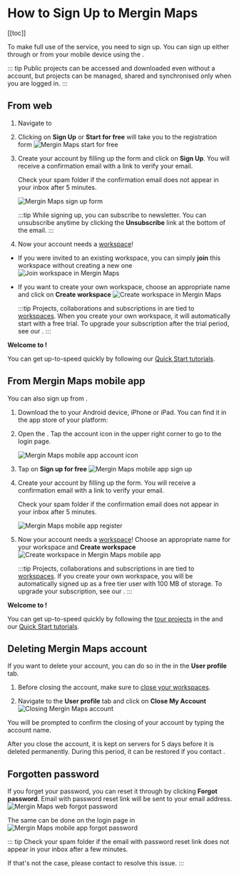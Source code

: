 # How to Sign Up to Mergin Maps
[[toc]]

To make full use of the <MainPlatformNameLink /> service, you need to sign up. You can sign up either through <MainDomainNameLink /> or from your mobile device using the <MobileAppName />.

::: tip
Public projects can be accessed and downloaded even without a <MainPlatformNameLink /> account, but projects can be managed, shared and synchronised only when you are logged in.
:::

## From web

1. Navigate to <MainDomainNameLink /> 
2. Clicking on **Sign Up** or **Start for free** will take you to the registration form
   ![Mergin Maps start for free](./mergin-web-register.jpg "Mergin Maps start for free")

3. Create your account by filling up the form and click on **Sign Up**. You will receive a confirmation email with a link to verify your email.

   Check your spam folder if the confirmation email does not appear in your inbox after 5 minutes.

   ![Mergin Maps sign up form](./mergin-web-sign-up.jpg "Mergin Maps sign up form")

   :::tip
   While signing up, you can subscribe to <MainPlatformName /> newsletter. You can unsubscribe anytime by clicking the **Unsubscribe** link at the bottom of the email.
   :::

4. Now your account needs a [workspace](../../manage/workspaces/)!
- If you were invited to an existing workspace, you can simply **join** this workspace without creating a new one
![Join workspace in Mergin Maps](./join-workspace.jpg "Join workspace in Mergin Maps")

- If you want to create your own workspace, choose an appropriate name and click on **Create workspace**
   ![Create workspace in Mergin Maps](./create-workspace.jpg "Create workspace in Mergin Maps")

   :::tip
   Projects, collaborations and subscriptions in <MainPlatformNameLink /> are tied to [workspaces](../../manage/workspaces/). When you create your own workspace, it will automatically start with a free trial. To upgrade your subscription after the trial period, see our <MainDomainNameLink id="pricing" desc="Subscription plans" />.
   :::

**Welcome to <MainPlatformNameLink />!**

You can get up-to-speed quickly by following our [Quick Start tutorials](../../tutorials/capturing-first-data/index.md).


## From Mergin Maps mobile app
You can also sign up from <MobileAppName />.

1. Download the <MobileAppNameShort /> to your Android device, iPhone or iPad. You can find it in the app store of your platform:
   <AppDownload></AppDownload>

2. Open the <MobileAppNameShort />. Tap the account icon in the upper right corner to go to the login page.
   
   ![Mergin Maps mobile app account icon](./input-account-icon.jpg "Mergin Maps mobile app account icon")
   
3. Tap on **Sign up for free**
   ![Mergin Maps mobile app sign up](./input-sign-up.jpg "Mergin Maps mobile app sign up")
   
4. Create your account by filling up the form. You will receive a confirmation email with a link to verify your email.

   Check your spam folder if the confirmation email does not appear in your inbox after 5 minutes.
   
   ![Mergin Maps mobile app register](./input-register.jpg "Mergin Maps mobile app register")
   
5. Now your account needs a [workspace](../../manage/workspaces/)! Choose an appropriate name for your workspace and **Create workspace**
   ![Create workspace in Mergin Maps mobile app](./input-create-workspace.jpg "Create workspace in Mergin Maps mobile app")

   :::tip
   Projects, collaborations and subscriptions in <MainPlatformNameLink /> are tied to [workspaces](../../manage/workspaces/). If you create your own workspace, you will be automatically signed up as a free tier user with 100 MB of storage. To upgrade your subscription, see our <MainDomainNameLink id="pricing" desc="Subscription plans" />.
   :::

**Welcome to <MainPlatformNameLink />!**

You can get up-to-speed quickly by following the [tour projects](../install-mobile-app/#mergin-maps-mobile-app-s-tour-projects) in the <MobileAppNameShort /> and our [Quick Start tutorials](../../tutorials/capturing-first-data/index.md).

## Deleting Mergin Maps account
If you want to delete your account, you can do so in the <DashboardLink /> in the **User profile** tab.

1. Before closing the account, make sure to [close your workspaces](../../manage/workspaces/#how-to-delete-a-workspace).

2. Navigate to the **User profile** tab and click on **Close My Account**
   ![Closing Mergin Maps account](./mergin-close-account.jpg "Closing Mergin Maps account")

You will be prompted to confirm the closing of your account by typing the account name. 

After you close the account, it is kept on <MainPlatformNameLink /> servers for 5 days before it is deleted permanently. During this period, it can be restored if you contact <MerginMapsEmail id="support" />.

## Forgotten password
If you forget your password, you can reset it through <AppDomainNameLink /> by clicking **Forgot password**. Email with password reset link will be sent to your email address.
![Mergin Maps web forgot password](./forgot-password.jpg "Mergin Maps web forgot password")

The same can be done on the login page in <MobileAppName />
![Mergin Maps mobile app forgot password](./merginmaps-mobile-forgot-password.jpg "Mergin Maps mobile app forgot password")

::: tip
Check your spam folder if the email with password reset link does not appear in your inbox after a few minutes. 

If that's not the case, please contact <MerginMapsEmail id="support" /> to resolve this issue.
:::
   



